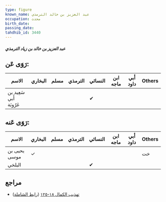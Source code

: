 ```yaml
---
type: figure
known_name: عبد العزيز بن خالد الترمذي
occupation: محدث
birth_date:
passing_date:
tahdhib_id: 3440
---
```

##### عبد العزيز بن خالد بن زياد الترمذي

## رَوَى عَن:
| الاسم                   | البخاري | مسلم | الترمذي | النسائي | ابن ماجه | أبي داود | Others |
| ----------------------- | ------- | ---- | ------- | ------- | -------- | -------- | ------ |
| سَعِيد بن أَبي عَرُوبَة |         |      |         | ✔       |          |          |        |
## رَوَى عَنه:
| الاسم        | البخاري | مسلم | الترمذي | النسائي | ابن ماجه | أبي داود | Others |
| ------------ | ------- | ---- | ------- | ------- | -------- | -------- | ------ |
| يحيى بن موسى | ✓       |      |         |         |          |          | خت     |
| البلخي       |         |      |         | ✔       |          |          |        |
## مراجع
- [تهذيب الكمال ١٨-١٢٥](obsidian://open?vault=Tahdhib-al-Kamal&file=Figures/٣٤٤٠-عبد%20العزيز%20بن%20خالد%20بن%20زياد%20الترمذي) ([رابط الشاملة](https://shamela.ws/book/3722/9158))